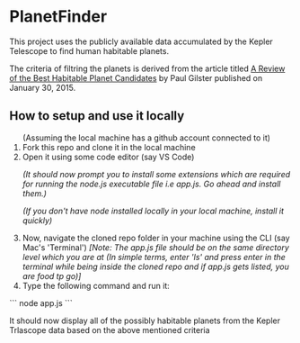 # PlanetFinder
This project uses the publicly available data accumulated by the Kepler Telescope to find human habitable planets.


The criteria of filtring the planets is derived from the article titled [A Review of the Best Habitable Planet Candidates](https://www.centauri-dreams.org/2015/01/30/a-review-of-the-best-habitable-planet-candidates/) by Paul Gilster published on January 30, 2015.


## How to setup and use it locally
<ol>
(Assuming the local machine has a github account connected to it)
<li>Fork this repo and clone it in the local machine</li>
<li>Open it using some code editor (say VS Code)</li>
<p><em>(It should now prompt you to install some extensions which are required for running the node.js executable file i.e app.js. Go ahead and install them.)</em></p>
<p><em>(If you don't have node installed locally in your local machine, install it quickly)</em></p>
<li> Now, navigate the cloned repo folder in your machine using the CLI (say Mac's 'Terminal') <em>[Note: The app.js file should be on the same directory level which you are at (In simple terms, enter 'ls' and press enter in the terminal while being inside the cloned repo and if app.js gets listed, you are food tp go)]</em></li>
<li> Type the following command and run it:</li>
</ol>
```
node app.js
```
<p>It should now display all of the possibly habitable planets from the Kepler Trlascope data based on the above mentioned criteria </p>




